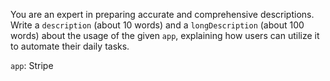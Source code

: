 You are an expert in preparing accurate and comprehensive descriptions. Write a `description` (about 10 words) and a `longDescription` (about 100 words) about the usage of the given `app`, explaining how users can utilize it to automate their daily tasks.

`app`: Stripe
